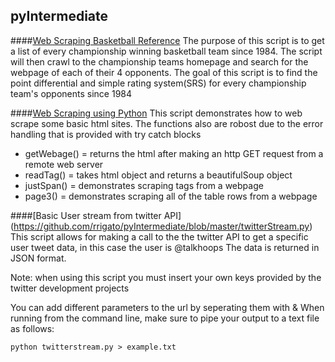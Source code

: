 ## pyIntermediate


####[Web Scraping Basketball Reference](https://github.com/rrigato/pyIntermediate/blob/master/basketballReference.py)
The purpose of this script is to get a list of every championship winning basketball team since 1984. The script will then crawl to the championship teams homepage and search for the webpage of each of their 4 opponents. The goal of this script is to find the point differential and simple rating system(SRS) for every championship team's opponents since 1984 



####[Web Scraping using Python](https://github.com/rrigato/pyIntermediate/blob/master/firstScrape.py)
This script demonstrates how to web scrape some basic html sites. The functions also are robost due to the error handling that is provided with try catch blocks

* getWebage() = returns the html after making an http GET request from a remote web server
* readTag() = takes html object and returns a beautifulSoup object
* justSpan() = demonstrates scraping <span> tags from a webpage
* page3() = demonstrates scraping all of the table rows from a webpage


####[Basic User stream from twitter API] (https://github.com/rrigato/pyIntermediate/blob/master/twitterStream.py)
This script allows for making a call to the the twitter API to get a specific user tweet data, in this case the user is @talkhoops
The data is returned in JSON format.

Note: when using this script you must insert your own keys provided by the twitter development projects

You can add different parameters to the url by seperating them with &
When running from the command line, make sure to pipe your output to a text file as follows:

```Shell
python twitterstream.py > example.txt 
```
